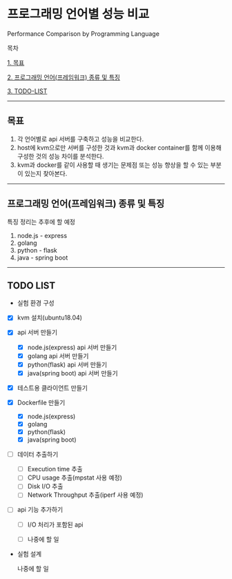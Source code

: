 # 프로그래밍 언어별 성능 비교

Performance Comparison by Programming Language

목차

[1. 목표](#목표)

[2. 프로그래밍 언어(프레임워크) 종류 및 특징](#프로그래밍-언어(프레임워크)-종류-및-특징)

[3. TODO-LIST](#todo-list)

---
## 목표
1. 각 언어별로 api 서버를 구축하고 성능을 비교한다.
2. host에 kvm으로만 서버를 구성한 것과 kvm과 docker container를 함께 이용해 구성한 것의 성능 차이를 분석한다.
3. kvm과 docker를 같이 사용할 때 생기는 문제점 또는 성능 향상을 할 수 있는 부분이 있는지 찾아본다.
----------------------------------
## 프로그래밍 언어(프레임워크) 종류 및 특징
특징 정리는 추후에 할 예정
1. node.js - express  
2. golang  
3. python - flask  
4. java - spring boot  

----------------------------------
## TODO LIST
+ 실험 환경 구성
- [x] kvm 설치(ubuntu18.04)

- [x] api 서버 만들기
    - [x] node.js(express) api 서버 만들기
    - [x] golang api 서버 만들기
    - [x] python(flask) api 서버 만들기
    - [x] java(spring boot) api 서버 만들기

- [x] 테스트용 클라이언트 만들기

- [x] Dockerfile 만들기
    - [x] node.js(express)
    - [x] golang
    - [x] python(flask)
    - [x] java(spring boot)

- [ ] 데이터 추출하기
    - [ ] Execution time 추출
    - [ ] CPU usage 추출(mpstat 사용 예정)
    - [ ] Disk I/O 추출
    - [ ] Network Throughput 추출(iperf 사용 예정)

- [ ] api 기능 추가하기
    - [ ] I/O 처리가 포함된 api
    - [ ] 나중에 할 일



+ 실험 설계

  

  나중에 할 일